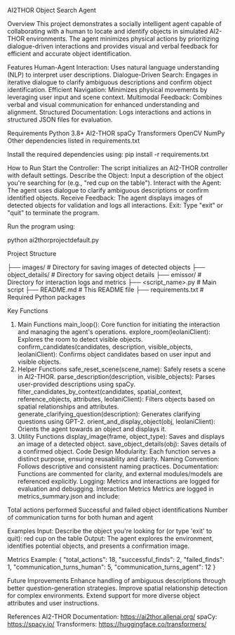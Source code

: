 AI2THOR Object Search Agent

Overview
This project demonstrates a socially intelligent agent capable of collaborating with a human to locate and identify objects in simulated AI2-THOR environments. The agent minimizes physical actions by prioritizing dialogue-driven interactions and provides visual and verbal feedback for efficient and accurate object identification.

Features
Human-Agent Interaction: Uses natural language understanding (NLP) to interpret user descriptions.
Dialogue-Driven Search: Engages in iterative dialogue to clarify ambiguous descriptions and confirm object identification.
Efficient Navigation: Minimizes physical movements by leveraging user input and scene context.
Multimodal Feedback: Combines verbal and visual communication for enhanced understanding and alignment.
Structured Documentation: Logs interactions and actions in structured JSON files for evaluation.

Requirements
Python 3.8+
AI2-THOR
spaCy
Transformers
OpenCV
NumPy
Other dependencies listed in requirements.txt

Install the required dependencies using:
pip install -r requirements.txt

How to Run
Start the Controller:
The script initializes an AI2-THOR controller with default settings.
Describe the Object:
Input a description of the object you're searching for (e.g., "red cup on the table").
Interact with the Agent:
The agent uses dialogue to clarify ambiguous descriptions or confirm identified objects.
Receive Feedback:
The agent displays images of detected objects for validation and logs all interactions.
Exit:
Type "exit" or "quit" to terminate the program.

Run the program using:

python ai2thorprojectdefault.py

Project Structure

├── images/                  # Directory for saving images of detected objects
├── object_details/          # Directory for saving object details
├── emissor/                 # Directory for interaction logs and metrics
├── <script_name>.py         # Main script
├── README.md                # This README file
├── requirements.txt         # Required Python packages

Key Functions
1. Main Functions
main_loop(): Core function for initiating the interaction and managing the agent's operations.
explore_room(leolaniClient): Explores the room to detect visible objects.
confirm_candidates(candidates, description, visible_objects, leolaniClient): Confirms object candidates based on user input and visible objects.
2. Helper Functions
safe_reset_scene(scene_name): Safely resets a scene in AI2-THOR.
parse_description(description, visible_objects): Parses user-provided descriptions using spaCy.
filter_candidates_by_context(candidates, spatial_context, reference_objects, attributes, leolaniClient): Filters objects based on spatial relationships and attributes.
generate_clarifying_question(description): Generates clarifying questions using GPT-2.
orient_and_display_object(obj, leolaniClient): Orients the agent towards an object and displays it.
3. Utility Functions
display_image(frame, object_type): Saves and displays an image of a detected object.
save_object_details(obj): Saves details of a confirmed object.
Code Design
Modularity: Each function serves a distinct purpose, ensuring reusability and clarity.
Naming Convention: Follows descriptive and consistent naming practices.
Documentation: Functions are commented for clarity, and external modules/models are referenced explicitly.
Logging: Metrics and interactions are logged for evaluation and debugging.
Interaction Metrics
Metrics are logged in metrics_summary.json and include:

Total actions performed
Successful and failed object identifications
Number of communication turns for both human and agent

Examples
Input:
Describe the object you're looking for (or type 'exit' to quit): red cup on the table
Output:
The agent explores the environment, identifies potential objects, and presents a confirmation image.

Metrics Example:
{
  "total_actions": 18,
  "successful_finds": 2,
  "failed_finds": 1,
  "communication_turns_human": 5,
  "communication_turns_agent": 12
}

Future Improvements
Enhance handling of ambiguous descriptions through better question-generation strategies.
Improve spatial relationship detection for complex environments.
Extend support for more diverse object attributes and user instructions.

References
AI2-THOR Documentation: https://ai2thor.allenai.org/
spaCy: https://spacy.io/
Transformers: https://huggingface.co/transformers/
